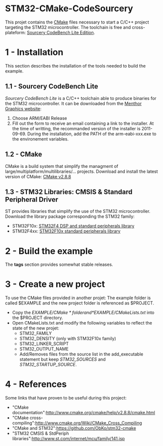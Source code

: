 STM32-CMake-CodeSourcery
========================

This projet contains the [CMake][cmake] files necessary to start a C/C++ project targeting the STM32 microcontroller.
The toolchain is free and cross-plateform: [Sourcery CodeBench Lite Edition][sourcery].

# 1 - Installation
This section describes the installation of the tools needed to build the example.

## 1.1 - Sourcery CodeBench Lite
*Sourcery CodeBench Lite* is a C/C++ toolchain able to produce binaries for the STM32 microcontroller.
It can be downloaded from the [Menthor Graphics website][sourcery]: 
1. Choose ARM/EABI Release
2. Fill out the form to receive an email containing a link to the installer.
At the time of writting, the recommanded version of the installer is 2011-09-69. 
During the installation, add the PATH of the arm-eabi-xxx.exe to the environement variables.

## 1.2 - CMake
CMake is a build system that simplify the managment of large/multiplatform/multilibraries/... projects.
Download and install the latest version of CMake: [CMake v2.8.8](www.cmake.org/cmake/resources/software.html)

## 1.3 - STM32 Libraries: CMSIS & Standard Peripheral Driver
ST provides libraries that simplify the use of the STM32 microcontroller. 
Download the library package corresponding the STM32 family:
- STM32F10x: [STM32F4 DSP and standard peripherals library](http://www.st.com/internet/com/SOFTWARE_RESOURCES/SW_COMPONENT/FIRMWARE/stm32f4_dsp_stdperiph_lib.zip)
- STM32F4xx: [STM32F10x standard peripherals library](http://www.st.com/internet/com/SOFTWARE_RESOURCES/SW_COMPONENT/FIRMWARE/stm32f10x_stdperiph_lib.zip)

# 2 - Build the example
The **tags** section provides somewhat stable releases. 

# 3 - Create a new project
To use the CMake files provided in another projet: 
The example folder is called $EXAMPLE and the new project folder is referenced as $PROJECT.
- Copy the *$EXAMPLE/CMake* folder and *$EXAMPLE/CMakeLists.txt* into the $PROJECT directory.
- Open CMakeLists.txt and modify the following variables to reflect the state of the new projet:
    - STM32_FAMILY
    - STM32_DENSITY (only with STM32F10x family)
    - STM32_LINKER_SCRIPT
    - STM32_OUTPUT_NAME
    - Add/Removes files from the source list in the add_executable statement but keep *STM32_SOURCES* and *STM32_STARTUP_SOURCE*.

# 4 - References
[cmake]: http://www.cmake.org/cmake/help/v2.8.8/cmake.html "CMake 2.8.8 documentation"
[sourcery]: http://www.mentor.com/embedded-software/sourcery-tools/sourcery-codebench/editions/lite-edition/ "Sourcery CodeBench Lite - choose ARM EABI release"
Some links that have proven to be useful during this project:
- "CMake documentation":http://www.cmake.org/cmake/help/v2.8.8/cmake.html
- "CMake cross-compiling":http://www.cmake.org/Wiki/CMake_Cross_Compiling
- "CMake and STM32":https://github.com/ObKo/stm32-cmake
- "STM32 CMSIS & StdPeriph libraries":http://www.st.com/internet/mcu/family/141.jsp
